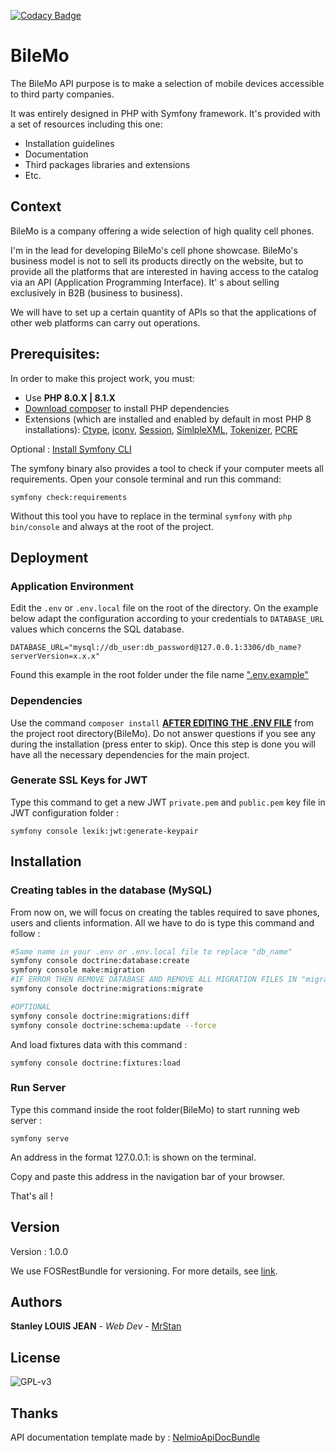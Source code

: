 [![Codacy Badge](https://app.codacy.com/project/badge/Grade/50d912de6aa94bd9841937617989154d)](https://www.codacy.com/gh/mrstan3772/BileMo/dashboard?utm_source=github.com&amp;utm_medium=referral&amp;utm_content=mrstan3772/BileMo&amp;utm_campaign=Badge_Grade)

# BileMo

The BileMo API purpose is to make a selection of mobile devices accessible to third party companies.

It was entirely designed in PHP with Symfony framework.
It's provided with a set of resources including this one:
- Installation guidelines
- Documentation
- Third packages libraries and extensions
- Etc.


## Context

BileMo is a company offering a wide selection of high quality cell phones.

I'm in the lead for developing BileMo's cell phone showcase.  BileMo's business model is not to sell its products directly on the website, but to provide all the platforms that are interested in having access to the catalog via an API (Application Programming Interface). It' s about selling exclusively in B2B (business to business).


We will have to set up a certain quantity of APIs so that the applications of other web platforms can carry out operations.


## Prerequisites:

In order to make this project work, you must:
- Use **PHP 8.0.X | 8.1.X**
- [Download composer](https://getcomposer.org/) to install PHP dependencies
- Extensions (which are installed and enabled by default in most PHP 8 installations): [Ctype](https://www.php.net/book.ctype), [iconv](https://www.php.net/book.iconv), [Session](https://www.php.net/book.session), [SimlpleXML](https://www.php.net/book.simplexml), [Tokenizer](https://www.php.net/book.tokenizer), [PCRE](https://www.php.net/book.pcre)

Optional : [Install Symfony CLI](https://symfony.com/download)

The symfony binary also provides a tool to check if your computer meets all requirements. Open your console terminal and run this command:

`symfony check:requirements`

Without this tool you have to replace in the terminal `symfony` with `php bin/console` and always at the root of the project.

## Deployment


### Application Environment

Edit the `.env` or `.env.local` file on the root of the directory. On the example below adapt the configuration according to your credentials to `DATABASE_URL` values which concerns the SQL database.

```env
DATABASE_URL="mysql://db_user:db_password@127.0.0.1:3306/db_name?serverVersion=x.x.x"
```
Found this example in the root folder under the file name [".env.example"](https://github.com/mrstan3772/BileMo/blob/master/.env.example)

### Dependencies

Use the command `composer install` **[AFTER EDITING THE .ENV FILE](https://github.com/mrstan3772/BileMo#application-configuration)** from the project root directory(BileMo). Do not answer questions if you see any during the installation (press enter to skip). Once this step is done you will have all the necessary dependencies for the main project.

### Generate SSL Keys for JWT

Type this command to get a new JWT `private.pem` and `public.pem` key file in JWT configuration folder : 

`symfony console lexik:jwt:generate-keypair`


## Installation

### Creating tables in the database (MySQL)

From now on, we will focus on creating the tables required to save phones, users and clients information. All we have to do is type this command and follow :  

```bash
#Same name in your .env or .env.local file to replace "db_name" 
symfony console doctrine:database:create
symfony console make:migration
#IF ERROR THEN REMOVE DATABASE AND REMOVE ALL MIGRATION FILES IN "migrations" FOLDER AND START AGAIN
symfony console doctrine:migrations:migrate

#OPTIONAL
symfony console doctrine:migrations:diff
symfony console doctrine:schema:update --force
```

And load fixtures data with this command : 

`symfony console doctrine:fixtures:load`

### Run Server

Type this command inside the root folder(BileMo) to start running web server :

`symfony serve`

An address in the format 127.0.0.1:<port> is shown on the terminal.

Copy and paste this address in the navigation bar of your browser.

That's all !


## Version

Version : 1.0.0

We use FOSRestBundle for versioning. For more details, see [link](https://fosrestbundle.readthedocs.io/en/3.x/versioning.html).


## Authors

**Stanley LOUIS JEAN** - *Web Dev* - [MrStan](https://github.com/mrstan3772)


## License

![GPL-v3](https://zupimages.net/up/21/46/iarl.png)


## Thanks
API documentation template made by : [NelmioApiDocBundle](https://github.com/nelmio/NelmioApiDocBundle)